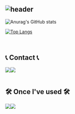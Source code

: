 <div align="left">
  
![header](https://capsule-render.vercel.app/api?type=waving&color=timeGradient&text=Welcome%20to%20Knjnk's%20GitHub%20👋&animation=twinkling&fontSize=35&fontAlignY=40&fontAlign=70&height=250)
---
![Anurag's GitHub stats](https://github-readme-stats.vercel.app/api?username=Knjnk&show_icons=true&theme=tokyonight)
  
[![Top Langs](https://github-readme-stats.vercel.app/api/top-langs/?username=Knjnk&layout=compact&theme=tokyonight)](https://github.com/Knjnk/github-readme-stats)
  
<br>
 
## 📞 Contact 📞
<div style="display:flex; flex-direction:row;">
    <a href="https://www.instagram.com/kimsangil0031/">
        <img src="https://img.shields.io/badge/Instagram-E4405F?style=for-the-badge&logo=Instagram&logoColor=white"> 
    </a>
    <a href="mailto:kimsangil1021@gmail.com">
        <img src="https://img.shields.io/badge/Gmail-EA4335?style=for-the-badge&logo=Gmail&logoColor=white"> 
    </a>
</div><br>
    
## 🛠️ Once I've used 🛠️
<div style="display:flex; flex-direction:row;">
    <img src="https://img.shields.io/badge/html5-E34F26?style=flat-square&logo=html5&logoColor=white"> 
    <img src="https://img.shields.io/badge/python-3776AB?style=flat-square&logo=python&logoColor=white">
  
</div
